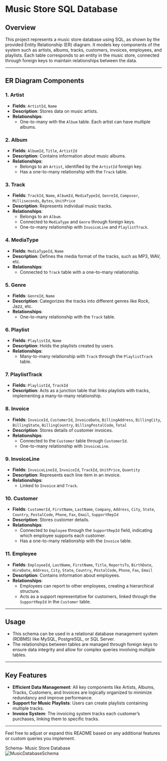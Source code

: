 
# Music Store SQL Database

## Overview

This project represents a music store database using SQL, as shown by the provided Entity Relationship (ER) diagram. It models key components of the system such as artists, albums, tracks, customers, invoices, employees, and playlists. Each table corresponds to an entity in the music store, connected through foreign keys to maintain relationships between the data.

---

## ER Diagram Components

### 1. **Artist**
   - **Fields**: `ArtistId`, `Name`
   - **Description**: Stores data on music artists.
   - **Relationships**: 
     - One-to-many with the `Album` table. Each artist can have multiple albums.

### 2. **Album**
   - **Fields**: `AlbumId`, `Title`, `ArtistId`
   - **Description**: Contains information about music albums.
   - **Relationships**: 
     - Belongs to an `Artist`, identified by the `ArtistId` foreign key.
     - Has a one-to-many relationship with the `Track` table.

### 3. **Track**
   - **Fields**: `TrackId`, `Name`, `AlbumId`, `MediaTypeId`, `GenreId`, `Composer`, `Milliseconds`, `Bytes`, `UnitPrice`
   - **Description**: Represents individual music tracks.
   - **Relationships**: 
     - Belongs to an `Album`.
     - Connected to `MediaType` and `Genre` through foreign keys.
     - One-to-many relationship with `InvoiceLine` and `PlaylistTrack`.

### 4. **MediaType**
   - **Fields**: `MediaTypeId`, `Name`
   - **Description**: Defines the media format of the tracks, such as MP3, WAV, etc.
   - **Relationships**: 
     - Connected to `Track` table with a one-to-many relationship.

### 5. **Genre**
   - **Fields**: `GenreId`, `Name`
   - **Description**: Categorizes the tracks into different genres like Rock, Jazz, etc.
   - **Relationships**: 
     - One-to-many relationship with the `Track` table.

### 6. **Playlist**
   - **Fields**: `PlaylistId`, `Name`
   - **Description**: Holds the playlists created by users.
   - **Relationships**: 
     - Many-to-many relationship with `Track` through the `PlaylistTrack` table.

### 7. **PlaylistTrack**
   - **Fields**: `PlaylistId`, `TrackId`
   - **Description**: Acts as a junction table that links playlists with tracks, implementing a many-to-many relationship.

### 8. **Invoice**
   - **Fields**: `InvoiceId`, `CustomerId`, `InvoiceDate`, `BillingAddress`, `BillingCity`, `BillingState`, `BillingCountry`, `BillingPostalCode`, `Total`
   - **Description**: Stores details of customer invoices.
   - **Relationships**: 
     - Connected to the `Customer` table through `CustomerId`.
     - One-to-many relationship with `InvoiceLine`.

### 9. **InvoiceLine**
   - **Fields**: `InvoiceLineId`, `InvoiceId`, `TrackId`, `UnitPrice`, `Quantity`
   - **Description**: Represents each line item in an invoice.
   - **Relationships**: 
     - Linked to `Invoice` and `Track`.

### 10. **Customer**
   - **Fields**: `CustomerId`, `FirstName`, `LastName`, `Company`, `Address`, `City`, `State`, `Country`, `PostalCode`, `Phone`, `Fax`, `Email`, `SupportRepId`
   - **Description**: Stores customer details.
   - **Relationships**: 
     - Connected to `Employee` through the `SupportRepId` field, indicating which employee supports each customer.
     - Has a one-to-many relationship with the `Invoice` table.

### 11. **Employee**
   - **Fields**: `EmployeeId`, `LastName`, `FirstName`, `Title`, `ReportsTo`, `BirthDate`, `HireDate`, `Address`, `City`, `State`, `Country`, `PostalCode`, `Phone`, `Fax`, `Email`
   - **Description**: Contains information about employees.
   - **Relationships**: 
     - Employees can report to other employees, creating a hierarchical structure.
     - Acts as a support representative for customers, linked through the `SupportRepId` in the `Customer` table.

---

## Usage

- This schema can be used in a relational database management system (RDBMS) like MySQL, PostgreSQL, or SQL Server.
- The relationships between tables are managed through foreign keys to ensure data integrity and allow for complex queries involving multiple tables.

---

## Key Features
- **Efficient Data Management**: All key components like Artists, Albums, Tracks, Customers, and Invoices are logically organized to minimize redundancy and improve performance.
- **Support for Music Playlists**: Users can create playlists containing multiple tracks.
- **Invoice System**: The invoicing system tracks each customer’s purchases, linking them to specific tracks.

---

Feel free to adjust or expand this README based on any additional features or custom queries you implement.

Schema- Music Store Database  
![MusicDatabaseSchema](https://user-images.githubusercontent.com/112153548/213707717-bfc9f479-52d9-407b-99e1-e94db7ae10a3.png)
